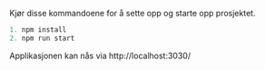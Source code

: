 Kjør disse kommandoene for å sette opp og starte opp prosjektet.

```js
1. npm install
2. npm run start
```

Applikasjonen kan nås via http://localhost:3030/
